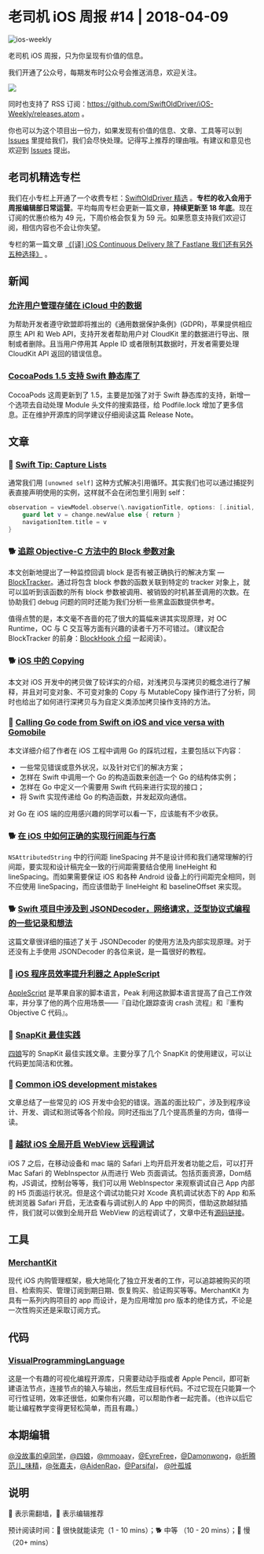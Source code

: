 # 老司机 iOS 周报 #14 | 2018-04-09

![ios-weekly](https://github.com/SwiftOldDriver/iOS-Weekly/raw/master/assets/ios-weekly.png)

老司机 iOS 周报，只为你呈现有价值的信息。

我们开通了公众号，每期发布时公众号会推送消息，欢迎关注。

![](https://github.com/SwiftOldDriver/iOS-Weekly/blob/master/assets/qrcode_for_wechat.jpg?raw=true)

同时也支持了 RSS 订阅：https://github.com/SwiftOldDriver/iOS-Weekly/releases.atom 。

你也可以为这个项目出一份力，如果发现有价值的信息、文章、工具等可以到 [Issues](https://github.com/SwiftOldDriver/iOS-Weekly/issues) 里提给我们，我们会尽快处理。记得写上推荐的理由哦。有建议和意见也欢迎到 [Issues](https://github.com/SwiftOldDriver/iOS-Weekly/issues) 提出。

## 老司机精选专栏

我们在小专栏上开通了一个收费专栏：[SwiftOldDriver 精选](https://xiaozhuanlan.com/olddriver-selection) 。**专栏的收入会用于周报编辑部日常运营**。平均每周专栏会更新一篇文章，**持续更新至 18 年底**。现在订阅的优惠价格为 49 元，下周价格会恢复为 59 元。如果愿意支持我们欢迎订阅，相信内容也不会让你失望。

专栏的第一篇文章 [《[译] iOS Continuous Delivery 除了 Fastlane 我们还有另外五种选择》](https://xiaozhuanlan.com/topic/3657948012) 。

## 新闻

### [允许用户管理存储在 iCloud 中的数据](https://developer.apple.com/support/allowing-users-to-manage-data/)

为帮助开发者遵守欧盟即将推出的《通用数据保护条例》(GDPR)，苹果提供相应原生 API 和 Web API，支持开发者帮助用户对 CloudKit 里的数据进行导出、限制或者删除。且当用户停用其 Apple ID 或者限制其数据时，开发者需要处理 CloudKit API 返回的错误信息。

### [CocoaPods 1.5 支持 Swift 静态库了](http://blog.cocoapods.org/CocoaPods-1.5.0/)

CocoaPods 这周更新到了 1.5，主要是加强了对于 Swift 静态库的支持，新增一个选项去自动处理 Module 头文件的搜索路径，给 Podfile.lock 增加了更多信息。正在维护开源库的同学建议仔细阅读这篇 Release Note。

## 文章

### 🐎 [Swift Tip: Capture Lists](https://www.objc.io/blog/2018/04/03/caputure-lists/)

通常我们用 `[unowned self]` 这种方式解决引用循环。其实我们也可以通过捕捉列表直接声明使用的实例，这样就不会在闭包里引用到 self：

``` swift
observation = viewModel.observe(\.navigationTitle, options: [.initial, .new]) { [navigationItem] _, change in
    guard let v = change.newValue else { return }
    navigationItem.title = v
}

```

### 🐕 [追踪 Objective-C 方法中的 Block 参数对象](http://yulingtianxia.com/blog/2018/03/31/Track-Block-Arguments-of-Objective-C-Method/)

本文创新地提出了一种监控回调 block 是否有被正确执行的解决方案 — [BlockTracker](https://github.com/yulingtianxia/BlockTracker)。通过将包含 block 参数的函数关联到特定的 tracker 对象上，就可以监听到该函数的所有 block 参数被调用、被销毁的时机甚至调用的次数。在协助我们 debug 问题的同时还能为我们分析一些黑盒函数提供参考。

值得点赞的是，本文毫不吝啬的花了很大的篇幅来讲其实现原理，对 OC Runtime，OC 与 C 交互等方面有兴趣的读者千万不可错过。（建议配合 BlockTracker 的前身：[BlockHook 介绍](http://yulingtianxia.com/blog/2018/02/28/Hook-Objective-C-Block-with-Libffi/) 一起阅读）。

### 🐕 [iOS 中的 Copying](https://joeshang.github.io/2018/04/04/ios-copying/)

本文对 iOS 开发中的拷贝做了较详实的介绍，对浅拷贝与深拷贝的概念进行了解释，并且对可变对象、不可变对象的 Copy 与 MutableCopy 操作进行了分析，同时也给出了如何进行深拷贝与为自定义类添加拷贝操作支持的方法。

### 🐢 [Calling Go code from Swift on iOS and vice versa with Gomobile](https://medium.com/@matryer/tutorial-calling-go-code-from-swift-on-ios-and-vice-versa-with-gomobile-7925620c17a4)

本文详细介绍了作者在 iOS 工程中调用 Go 的踩坑过程，主要包括以下内容：

- 一些常见错误或意外状况，以及针对它们的解决方案；
- 怎样在 Swift 中调用一个 Go 的构造函数来创造一个 Go 的结构体实例；
- 怎样在 Go 中定义一个需要用 Swift 代码来进行实现的接口；
- 将 Swift 实现传递给 Go 的构造函数，并发起双向通信。

对 Go 在 iOS 端的应用感兴趣的同学可以看一下，应该能有不少收获。

### 🐕 [在 iOS 中如何正确的实现行间距与行高](https://juejin.im/post/5abc54edf265da23826e0dc9)

`NSAttributedString` 中的行间距 lineSpacing 并不是设计师和我们通常理解的行间距，要实现和设计稿完全一致的行间距需要结合使用 lineHeight 和 lineSpacing。而如果需要保证 iOS 和各种 Android 设备上的行间距完全相同，则不应使用 lineSpacing，而应该借助于 lineHeight 和 baselineOffset 来实现。

### 🐕 [Swift 项目中涉及到 JSONDecoder，网络请求，泛型协议式编程的一些记录和想法](https://ming1016.github.io/2018/04/02/record-and-think-about-swift-project-jsondecoder-networking-and-pop/)

这篇文章很详细的描述了关于 JSONDecoder 的使用方法及内部实现原理。对于还没有上手使用 JSONDecoder 的各位来说，是一篇很好的教程。

### 🐎 [iOS 程序员效率提升利器之 AppleScript](http://mrpeak.cn/blog/ios-applescript/)

[AppleScript](https://developer.apple.com/library/content/documentation/AppleScript/Conceptual/AppleScriptLangGuide/introduction/ASLR_intro.html) 是苹果自家的脚本语言，Peak 利用这款脚本语言提高了自己工作效率，并分享了他的两个应用场景——『自动化跟踪查询 crash 流程』和『重构 Objective C 代码』。

### 🐎 [SnapKit 最佳实践](https://juejin.im/post/5ac6330d518825558a06da47)

[四娘](https://kemchenj.github.io/2018-04-05/)写的 SnapKit 最佳实践文章。主要分享了几个 SnapKit 的使用建议，可以让代码更加简洁和优雅。

### 🐢 [Common iOS development mistakes](https://blog.netcetera.com/common-ios-development-mistakes-28719ba1a6fc)

文章总结了一些常见的 iOS 开发中会犯的错误。涵盖的面比较广，涉及到程序设计、开发、调试和测试等各个阶段。同时还指出了几个提高质量的方向，值得一读。

### 🚧 [越狱 iOS 全局开启 WebView 远程调试](https://blog.chichou.me/%E8%B6%8A%E7%8B%B1-ios-%E5%85%A8%E5%B1%80%E5%BC%80%E5%90%AF-webview-%E8%BF%9C%E7%A8%8B%E8%B0%83%E8%AF%95-4b27cb361cd0)

iOS 7 之后，在移动设备和 mac 端的 Safari 上均开启开发者功能之后，可以打开 Mac Safari 的 WebInspector 从而进行 Web 页面调试。包括页面资源，Dom结构，JS调试，控制台等等，我们可以用 WebInspector 来观察调试自己 App 内部的 H5 页面运行状况。但是这个调试功能只对 Xcode 真机调试状态下的 App 和系统浏览器 Safari 开启，无法查看与调试别人的 App 中的网页，借助这款越狱插件，我们就可以做到全局开启 WebView 的远程调试了，文章中还有[源码链接](https://github.com/ChiChou/GlobalWebInspect)。

## 工具

### [MerchantKit](https://github.com/benjaminmayo/merchantkit)

现代 iOS 内购管理框架，极大地简化了独立开发者的工作，可以追踪被购买的项目、检索购买、管理订阅到期日期、恢复购买、验证购买等等。MerchantKit 为具有一系列内购项目的 app 而设计，是为应用增加 pro 版本的绝佳方式，不论是一次性购买还是采取订阅方式。

## 代码

### [VisualProgrammingLanguage](https://github.com/NathanFlurry/VisualProgrammingLanguage)

这是一个有趣的可视化编程开源库，只需要动动手指或者 Apple Pencil，即可新建语法节点，连接节点的输入与输出，然后生成目标代码。不过它现在只能算一个可行性证明，效率还很低，如果你有兴趣，可以帮助作者一起完善。（也许以后它能让编程教学变得更轻松简单，而且有趣。）

## 本期编辑

[@没故事的卓同学](https://weibo.com/1926303682/profile)，[@四娘](https://kemchenj.github.io)，[@mmoaay](https://weibo.com/u/1302422271)，[@EyreFree](https://weibo.com/eyrefree777)，[@Damonwong](https://weibo.com/damonone)，[@折腾范儿_味精](http://weibo.com/agvicking)，[@张嘉夫](https://weibo.com/2949394297)，[@AidenRao](https://weibo.com/AidenRao)，[@Parsifal](https://weibo.com/parsifalchang)， [@叶孤城](https://weibo.com/u/1438670852)

## 说明

🚧 表示需翻墙，🌟 表示编辑推荐

预计阅读时间：🐎 很快就能读完（1 - 10 mins）；🐕 中等 （10 - 20 mins）；🐢 慢（20+ mins）
